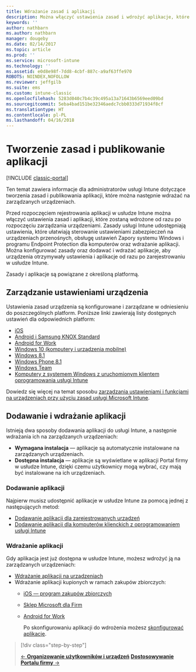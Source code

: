 ```yaml
---
title: Wdrażanie zasad i aplikacji
description: Można włączyć ustawienia zasad i wdrożyć aplikacje, które będą stosowane zaraz po zarejestrowaniu urządzeń do zarządzania.
keywords: ''
author: nathbarn
ms.author: nathbarn
manager: dougeby
ms.date: 02/14/2017
ms.topic: article
ms.prod: ''
ms.service: microsoft-intune
ms.technology: ''
ms.assetid: e0d8e98f-7dd8-4cbf-887c-a9af63ffe970
ROBOTS: NOINDEX,NOFOLLOW
ms.reviewer: jeffgilb
ms.suite: ems
ms.custom: intune-classic
ms.openlocfilehash: 5283d040c7b4c39c495a13a71643b6569eed09bd
ms.sourcegitcommit: 5eba4bad151be32346aedc7cbb0333d71934f8cf
ms.translationtype: HT
ms.contentlocale: pl-PL
ms.lasthandoff: 04/16/2018
---
```

# <a name="create-policies-and-publish-apps"></a>Tworzenie zasad i publikowanie aplikacji

[!INCLUDE [classic-portal](../includes/classic-portal.md)]

Ten temat zawiera informacje dla administratorów usługi Intune dotyczące tworzenia zasad i publikowania aplikacji, które można następnie wdrażać na zarządzanych urządzeniach.

Przed rozpoczęciem rejestrowania aplikacji w usłudze Intune można włączyć ustawienia zasad i aplikacji, które zostaną wdrożone od razu po rozpoczęciu zarządzania urządzeniami. Zasady usługi Intune udostępniają ustawienia, które ułatwiają sterowanie ustawieniami zabezpieczeń na urządzeniach przenośnych, obsługę ustawień Zapory systemu Windows i programu Endpoint Protection dla komputerów oraz wdrażanie aplikacji. Można konfigurować zasady oraz dodawać i wdrażać aplikacje, aby urządzenia otrzymywały ustawienia i aplikacje od razu po zarejestrowaniu w usłudze Intune.

Zasady i aplikacje są powiązane z określoną platformą.

## <a name="manage-device-settings"></a>Zarządzanie ustawieniami urządzenia

 Ustawienia zasad urządzenia są konfigurowane i zarządzane w odniesieniu do poszczególnych platform. Poniższe linki zawierają listy dostępnych ustawień dla odpowiednich platform:

- [iOS](/intune-classic/deploy-use/ios-policy-settings-in-microsoft-intune)
- [Android i Samsung KNOX Standard](/intune-classic/deploy-use/android-policy-settings-in-microsoft-intune)
- [Android for Work](/intune-classic/deploy-use/android-for-work-policy-settings-in-microsoft-intune)
- [Windows 10 (komputery i urządzenia mobilne)](/intune-classic/deploy-use/windows-10-policy-settings-in-microsoft-intune)
- [Windows 8.1](/intune-classic/deploy-use/windows-configuration-policy-settings-in-microsoft-intune)
- [Windows Phone 8.1](/intune-classic/deploy-use/windows-phone-8-1-policy-settings-in-microsoft-intune)
- [Windows Team](/intune-classic/deploy-use/windows-team-configuration-policy-settings-in-microsoft-intune)
- [Komputery z systemem Windows z uruchomionym klientem oprogramowania usługi Intune](/intune-classic/deploy-use/policies-to-protect-windows-pcs-in-microsoft-intune)

Dowiedz się więcej na temat sposobu [zarządzania ustawieniami i funkcjami na urządzeniach przy użyciu zasad usługi Microsoft Intune](/intune-classic/deploy-use/manage-settings-and-features-on-your-devices-with-microsoft-intune-policies).

## <a name="add-and-deploy-apps"></a>Dodawanie i wdrażanie aplikacji

Istnieją dwa sposoby dodawania aplikacji do usługi Intune, a następnie wdrażania ich na zarządzanych urządzeniach:
- **Wymagana instalacja** — aplikacje są automatycznie instalowane na zarządzanych urządzeniach.
- **Dostępna instalacja** — aplikacje są wyświetlane w aplikacji Portal firmy w usłudze Intune, dzięki czemu użytkownicy mogą wybrać, czy mają być instalowane na ich urządzeniach.

### <a name="add-apps"></a>Dodawanie aplikacji

Najpierw musisz udostępnić aplikacje w usłudze Intune za pomocą jednej z następujących metod:
- [Dodawanie aplikacji dla zarejestrowanych urządzeń](/intune-classic/deploy-use/add-apps-for-mobile-devices-in-microsoft-intune)
- [Dodawanie aplikacji dla komputerów klienckich z oprogramowaniem usługi Intune](/intune-classic/deploy-use/add-apps-for-windows-pcs-in-microsoft-intune)

### <a name="deploy-apps"></a>Wdrażanie aplikacji

Gdy aplikacja jest już dostępna w usłudze Intune, możesz wdrożyć ją na zarządzanych urządzeniach:
- [Wdrażanie aplikacji na urządzeniach](/intune-classic/deploy-use/deploy-use/deploy-apps-in-microsoft-intune)
- Wdrażanie aplikacji kupionych w ramach zakupów zbiorczych:
  - [iOS — program zakupów zbiorczych](/intune-classic/deploy-use/manage-ios-apps-you-purchased-through-a-volume-purchase-program-with-microsoft-intune)
  - [Sklep Microsoft dla Firm](/intune-classic/deploy-use/manage-apps-you-purchased-from-the-windows-store-for-business-with-microsoft-intune)
  - [Android for Work](/intune-classic/deploy-use/android-for-work-apps)

    Po skonfigurowaniu aplikacji do wdrożenia możesz [skonfigurować aplikacje](/intune-classic/deploy-use/monitor-apps-in-microsoft-intune).

> [!div class="step-by-step"]
> 
> [&larr; **Organizowanie użytkowników i urządzeń**](./start-with-a-paid-subscription-to-microsoft-intune-step-5.md)       [**Dostosowywanie Portalu firmy** &rarr;](/intune/company-portal-customize)  
